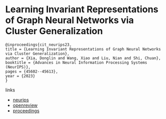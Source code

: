 # Learning Invariant Representations of Graph Neural Networks via Cluster Generalization

```
@inproceedings{cit_neurips23,
title = {Learning Invariant Representations of Graph Neural Networks via Cluster Generalization},
author = {Xia, Donglin and Wang, Xiao and Liu, Nian and Shi, Chuan},
booktitle = {Advances in Neural Information Processing Systems (NeurIPS)},
pages = {45602--45613},
year = {2023}
}
```

links
- [neurips](https://nips.cc/Conferences/2023/Schedule?showEvent=69872)
- [openreview](https://openreview.net/forum?id=zrCmeqV3Sz)
- [proceedings](https://papers.nips.cc//paper_files/paper/2023/hash/8ed2293e714b7692b63117e330e551e8-Abstract-Conference.html)
